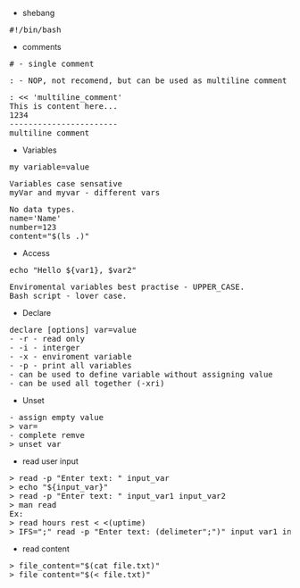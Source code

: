 - shebang
<pre>#!/bin/bash</pre>

- comments
<pre># - single comment</pre>
<pre>: - NOP, not recomend, but can be used as multiline comment</pre>
<pre>
: << 'multiline_comment'
This is content here...
1234
-----------------------
multiline_comment
</pre>

- Variables
<pre>my_variable=value</pre>
<pre>Variables case sensative
myVar and myvar - different vars
</pre>
<pre>No data types.
name='Name'
number=123
content="$(ls .)"
</pre>
- Access
<pre>
echo "Hello ${var1}, $var2"
</pre>
<pre>
Enviromental variables best practise - UPPER_CASE.
Bash script - lover_case.
</pre>
- Declare
<pre>
declare [options] var=value
- -r - read only
- -i - interger
- -x - enviroment variable
- -p - print all variables
- can be used to define variable without assigning value
- can be used all together (-xri)
</pre>
- Unset
<pre>
- assign empty value
> var=
- complete remve
> unset var
</pre>
- read user input
<pre>
> read -p "Enter text: " input_var
> echo "${input_var}"
> read -p "Enter text: " input_var1 input_var2
> man read
Ex:
> read hours rest < <(uptime)
> IFS=";" read -p "Enter text: (delimeter";")" input_var1 input_var2
</pre>
- read content
<pre>
> file_content="$(cat file.txt)"
> file_content="$(< file.txt)"
</pre>
